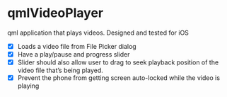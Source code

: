 # qmlVideoPlayer
qml application that plays videos.
Designed and tested for iOS
- [x] Loads a video file from File Picker dialog 
- [x] Have a play/pause and progress slider 
- [x] Slider should also allow user to drag to seek playback position of the video file that’s being played. 
- [x] Prevent the phone from getting screen auto-locked while the video is playing 
